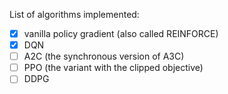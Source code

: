 List of algorithms implemented: 

- [x] vanilla policy gradient (also called REINFORCE)
- [x] DQN 
- [ ] A2C (the synchronous version of A3C)
- [ ] PPO (the variant with the clipped objective)
- [ ] DDPG